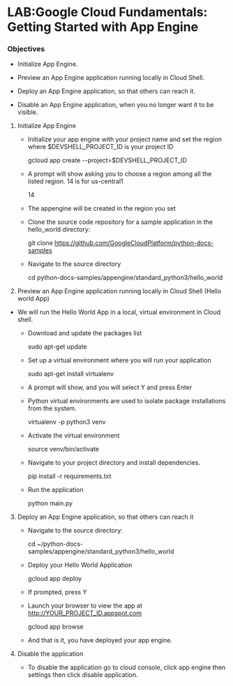 # LAB:Google Cloud Fundamentals: Getting Started with App Engine

### Objectives
* Initialize App Engine.

* Preview an App Engine application running locally in Cloud Shell.

* Deploy an App Engine application, so that others can reach it.

* Disable an App Engine application, when you no longer want it to be visible.


1. Initialize App Engine

    * Initialize your app engine with your project name and set the region where $DEVSHELL_PROJECT_ID is your project ID

        gcloud app create --project=$DEVSHELL_PROJECT_ID

    * A prompt will show asking you to choose a region among all the listed region. 14 is for us-central1

        14
    
    * The appengine will be created in the region you set
    * Clone the source code repository for a sample application in the hello_world directory:

        git clone https://github.com/GoogleCloudPlatform/python-docs-samples

    * Navigate to the source directory

        cd python-docs-samples/appengine/standard_python3/hello_world

2. Preview an App Engine application running locally in Cloud Shell (Hello world App)
* We will run the Hello World App in a local, virtual environment in Cloud shell.

    * Download and update the packages list

        sudo apt-get update
    
    * Set up a virtual environment where you will run your application

        sudo apt-get install virtualenv

    * A prompt will show, and you will select Y and press Enter

    * Python virtual environments are used to isolate package installations from the system.

        virtualenv -p python3 venv

    * Activate the virtual environment

        source venv/bin/activate

    * Navigate to your project directory and install dependencies.

        pip install  -r requirements.txt

    * Run the application

        python main.py

3. Deploy an App Engine application, so that others can reach it

    * Navigate to the source directory:

        cd ~/python-docs-samples/appengine/standard_python3/hello_world

    * Deploy your Hello World Application

        gcloud app deploy
    
    * If prompted, press Y

    * Launch your browser to view the app at http://YOUR_PROJECT_ID.appspot.com

        gcloud app browse

    * And that is it, you have deployed your app engine.

4. Disable the application

    * To disable the application go to cloud console,  click app engine  then settings then click disable application.

    

    
